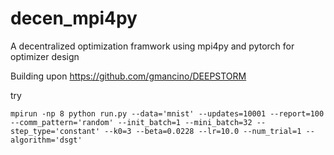 # decen_mpi4py
A decentralized optimization framwork using mpi4py and pytorch for optimizer design

Building upon https://github.com/gmancino/DEEPSTORM

try

```
mpirun -np 8 python run.py --data='mnist' --updates=10001 --report=100 --comm_pattern='random' --init_batch=1 --mini_batch=32 --step_type='constant' --k0=3 --beta=0.0228 --lr=10.0 --num_trial=1 --algorithm='dsgt'
```